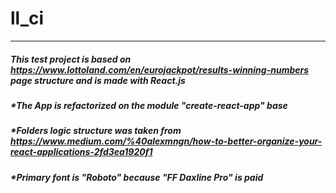 # ll_ci
---
##### This test project is based on https://www.lottoland.com/en/eurojackpot/results-winning-numbers page structure and is made with React.js

##### *The App is refactorized on the module "create-react-app" base

##### *Folders logic structure was taken from https://www.medium.com/%40alexmngn/how-to-better-organize-your-react-applications-2fd3ea1920f1

##### *Primary font is "Roboto" because "FF Daxline Pro" is paid
